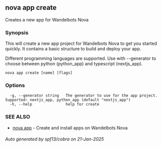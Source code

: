 ## nova app create

Creates a new app for Wandelbots Nova

### Synopsis

This will create a new app project for Wandelbots Nova to get you started quickly. 
It contains a basic structure to build and deploy your app.

Different programming languages are supported. Use with --generator to choose between python (python_app) and 
typescript (nextjs_app).

```
nova app create [name] [flags]
```

### Options

```
  -g, --generator string   The generator to use for the app project. Supported: nextjs_app, python_app (default "nextjs_app")
  -h, --help               help for create
```

### SEE ALSO

* [nova app](nova_app.md)	 - Create and install apps on Wandelbots Nova

###### Auto generated by spf13/cobra on 21-Jan-2025
